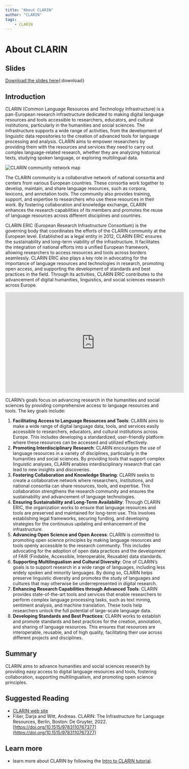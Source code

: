 ```yaml
---
title: "About CLARIN"
author: "CLARIN"
tags: 
    - CLARIN
---
```


# About CLARIN

## Slides

[Download the slides here](https://github.com/FAIR-by-Design-Methodology/CLARIN-Training/raw/main/resources/1st%20Session/01%20CLARIN/Intro_to_CLARIN.pptx){:download}


## Introduction

CLARIN (Common Language Resources and Technology Infrastructure) is a pan-European research infrastructure dedicated to making digital language resources and tools accessible to researchers, educators, and cultural institutions, particularly in the humanities and social sciences. The infrastructure supports a wide range of activities, from the development of linguistic data repositories to the creation of advanced tools for language processing and analysis. CLARIN aims to empower researchers by providing them with the resources and services they need to carry out complex language-related research, whether they are analyzing historical texts, studying spoken language, or exploring multilingual data.

![CLARIN community network map](https://www.clarin.eu/sites/default/files/CLARIN-Map-ORTOLANG-2024-RGB-300ppi.png)

The CLARIN community is a collaborative network of national consortia and centers from various European countries. These consortia work together to develop, maintain, and share language resources, such as corpora, lexicons, and annotation tools. The community also provides training, support, and expertise to researchers who use these resources in their work. By fostering collaboration and knowledge exchange, CLARIN enhances the research capabilities of its members and promotes the reuse of language resources across different disciplines and countries.

CLARIN ERIC (European Research Infrastructure Consortium) is the governing body that coordinates the efforts of the CLARIN community at the European level. Established as a legal entity in 2012, CLARIN ERIC ensures the sustainability and long-term viability of the infrastructure. It facilitates the integration of national efforts into a unified European framework, allowing researchers to access resources and tools across borders seamlessly. CLARIN ERIC also plays a key role in advocating for the importance of language resources and technologies in research, promoting open access, and supporting the development of standards and best practices in the field. Through its activities, CLARIN ERIC contributes to the advancement of digital humanities, linguistics, and social sciences research across Europe.

<iframe width="560" height="315" src="https://www.youtube.com/embed/lfDWBaaAcIw?si=_aFgEsq2vcGjWWaj" title="YouTube video player" frameborder="0" allow="accelerometer; autoplay; clipboard-write; encrypted-media; gyroscope; picture-in-picture; web-share" referrerpolicy="strict-origin-when-cross-origin" allowfullscreen></iframe>

CLARIN’s goals focus on advancing research in the humanities and social sciences by providing comprehensive access to language resources and tools. The key goals include:

1. **Facilitating Access to Language Resources and Tools**: CLARIN aims to make a wide range of digital language data, tools, and services easily accessible to researchers, educators, and cultural institutions across Europe. This includes developing a standardized, user-friendly platform where these resources can be accessed and utilized effectively.
2. **Promoting Interdisciplinary Research**: CLARIN encourages the use of language resources in a variety of disciplines, particularly in the humanities and social sciences. By providing tools that support complex linguistic analyses, CLARIN enables interdisciplinary research that can lead to new insights and discoveries.
3. **Fostering Collaboration and Knowledge Sharing**: CLARIN seeks to create a collaborative network where researchers, institutions, and national consortia can share resources, tools, and expertise. This collaboration strengthens the research community and ensures the sustainability and advancement of language technologies.
4. **Ensuring Sustainability and Long-Term Availability**: Through CLARIN ERIC, the organization works to ensure that language resources and tools are preserved and maintained for long-term use. This involves establishing legal frameworks, securing funding, and developing strategies for the continuous updating and enhancement of the infrastructure.
5. **Advancing Open Science and Open Access**: CLARIN is committed to promoting open science principles by making language resources and tools openly accessible to the research community. This includes advocating for the adoption of open data practices and the development of FAIR (Findable, Accessible, Interoperable, Reusable) data standards.
6. **Supporting Multilingualism and Cultural Diversity**: One of CLARIN’s goals is to support research in a wide range of languages, including less widely spoken and minority languages. By doing so, CLARIN helps preserve linguistic diversity and promotes the study of languages and cultures that may otherwise be underrepresented in digital research.
7. **Enhancing Research Capabilities through Advanced Tools**: CLARIN provides state-of-the-art tools and services that enable researchers to perform complex language processing tasks, such as text mining, sentiment analysis, and machine translation. These tools help researchers unlock the full potential of large-scale language data.
8. **Developing Standards and Best Practices**: CLARIN works to establish and promote standards and best practices for the creation, annotation, and sharing of language resources. This ensures that resources are interoperable, reusable, and of high quality, facilitating their use across different projects and disciplines.

## Summary 

CLARIN aims to advance humanities and social sciences research by providing easy access to digital language resources and tools, fostering collaboration, supporting multilingualism, and promoting open science principles.


## Suggested Reading

- [CLARIN web site](https://www.clarin.eu/)
- Fišer, Darja and Witt, Andreas. CLARIN: The Infrastructure for Language Resources, Berlin, Boston: De Gruyter, 2022. [https://doi.org/10.1515/9783110767377](https://doi.org/10.1515/9783110767377)

## Learn more

- learn more about CLARIN by following the [Intro to CLARIN tutorial](https://www.clarin.eu/content/tutorial-intro-clarin).



